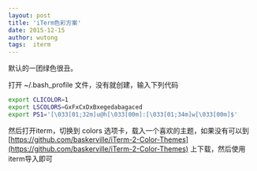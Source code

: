```yaml
---
layout: post
title: 'iTerm色彩方案'
date: 2015-12-15
author: wutong
tags:  iterm
---
```


默认的一团绿色很丑。


打开 ~/.bash_profile 文件，没有就创建，输入下列代码

```bash
export CLICOLOR=1
export LSCOLORS=GxFxCxDxBxegedabagaced
export PS1='[\033[01;32m]u@h[\033[00m]:[\033[01;34m]w[\033[00m]$'
```

然后打开iterm，切换到 colors 选项卡，载入一个喜欢的主题，如果没有可以到 [https://github.com/baskerville/iTerm-2-Color-Themes](https://github.com/baskerville/iTerm-2-Color-Themes) 上下载，然后使用iterm导入即可